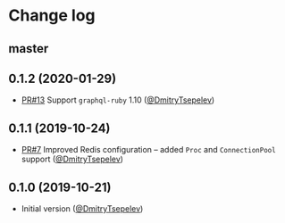 # Change log

## master

## 0.1.2 (2020-01-29)

- [PR#13](https://github.com/DmitryTsepelev/graphql-ruby-persisted_queries/pull/13) Support `graphql-ruby` 1.10 ([@DmitryTsepelev][])

## 0.1.1 (2019-10-24)

- [PR#7](https://github.com/DmitryTsepelev/graphql-ruby-persisted_queries/pull/7) Improved Redis configuration – added `Proc` and `ConnectionPool` support ([@DmitryTsepelev][])

## 0.1.0 (2019-10-21)

- Initial version ([@DmitryTsepelev][])

[@DmitryTsepelev]: https://github.com/DmitryTsepelev
